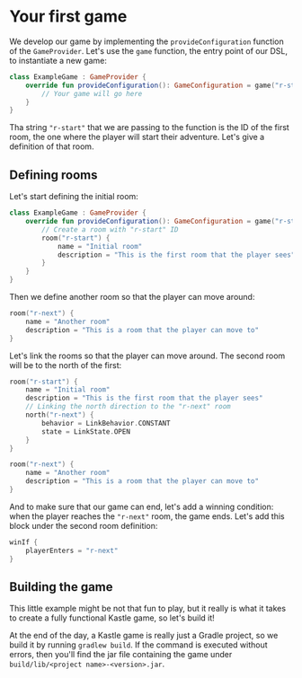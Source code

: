 # Your first game

We develop our game by implementing the `provideConfiguration` function of the `GameProvider`. Let's use the `game`
function, the entry point of our DSL, to instantiate a new game:

```kotlin
class ExampleGame : GameProvider {
    override fun provideConfiguration(): GameConfiguration = game("r-start") {
        // Your game will go here
    }
}
```

Tha string `"r-start"` that we are passing to the function is the ID of the first room, the one where the player will
start their adventure. Let's give a definition of that room.

## Defining rooms

Let's start defining the initial room:

```kotlin hl_lines="3-7"
class ExampleGame : GameProvider {
    override fun provideConfiguration(): GameConfiguration = game("r-start") {
        // Create a room with "r-start" ID
        room("r-start") {
            name = "Initial room"
            description = "This is the first room that the player sees"
        }
    }
}
```

Then we define another room so that the player can move around:

```kotlin
room("r-next") {
    name = "Another room"
    description = "This is a room that the player can move to"
}
```

Let's link the rooms so that the player can move around. The second room will be to the north of the first:

```kotlin hl_lines="5-8"
room("r-start") {
    name = "Initial room"
    description = "This is the first room that the player sees"
    // Linking the north direction to the "r-next" room
    north("r-next") {
        behavior = LinkBehavior.CONSTANT
        state = LinkState.OPEN
    }
}

room("r-next") {
    name = "Another room"
    description = "This is a room that the player can move to"
}
```

And to make sure that our game can end, let's add a winning condition: when the player reaches the `"r-next"` room,
the game ends. Let's add this block under the second room definition:

```kotlin
winIf {
    playerEnters = "r-next"
}
```

## Building the game

This little example might be not that fun to play, but it really is what it takes to create a fully functional Kastle game,
so let's build it!

At the end of the day, a Kastle game is really just a Gradle project, so we build it by running `gradlew build`. If the command is executed without errors, then you'll find the jar file containing the game under `build/lib/<project name>-<version>.jar`.
